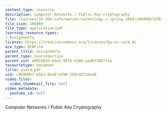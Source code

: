 ```yaml
---
content_type: resource
description: Computer Networks / Public Key Cryptography
file: /courses/15-564-information-technology-i-spring-2003/c00408b7e5b3de3863905b8340720ed8_pset4.pdf
file_size: 106868
file_type: application/pdf
learning_resource_types:
- Assignments
license: https://creativecommons.org/licenses/by-nc-sa/4.0/
ocw_type: OCWFile
parent_title: Assignments
parent_type: CourseSection
parent_uid: e002d053-d5e5-987b-610b-aed8738877aa
resourcetype: Document
title: pset4.pdf
uid: c00408b7-e5b3-de38-6390-5b8340720ed8
video_files:
  video_thumbnail_file: null
video_metadata:
  youtube_id: null
---
```

Computer Networks / Public Key Cryptography